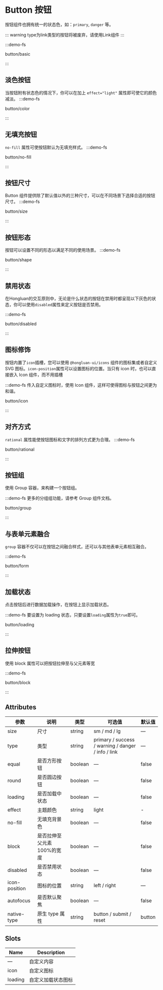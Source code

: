 # Button 按钮

按钮组件也拥有统一的状态色，如：`primary`, `danger` 等。

::: warning
type为link类型的按钮将被废弃，请使用Link组件
:::

:::demo-fs

button/basic

:::

## 淡色按钮

当按钮附有状态色的情况下，你可以在加上 `effect="light"` 属性即可使它的颜色减淡。
:::demo-fs

button/color

:::

## 无填充按钮

`no-fill` 属性可使按钮默认为无填充样式。
:::demo-fs

button/no-fill

:::

## 按钮尺寸

Button 组件提供除了默认值以外的三种尺寸，可以在不同场景下选择合适的按钮尺寸。
:::demo-fs

button/size

:::

## 按钮形态

按钮可以设置不同的形态以满足不同的使用场景。
:::demo-fs

button/shape

:::

## 禁用状态

在Hongluan的交互原则中，无论是什么状态的按钮在禁用时都呈现以下灰色的状态，你可以使用`disabled`属性来定义按钮是否禁用。

:::demo-fs

button/disabled

:::

## 图标修饰

按钮内置了`icon`插槽，您可以使用 `@hongluan-ui/icons` 组件的图标集或者自定义 SVG 图标。`icon-position`属性可以设置图标的位置。当只有 icon 时，也可以直接嵌入 Icon 组件，而不用插槽

:::demo-fs 传入自定义图标时，使用 Icon 组件，这样可使得图标与按钮之间更为和谐。

button/icon

:::

## 对齐方式

`rational` 属性能使按钮图标和文字的排列方式更为合理。
:::demo-fs

button/rational

:::

## 按钮组

使用 Group 容器，来构建一个按钮组。

:::demo-fs 更多的分组组功能，请参考 Group 组件文档。

button/group

:::

## 与表单元素融合

`group` 容器不仅可以在按钮之间融合样式，还可以与其他表单元素相互融合。

:::demo-fs

button/form

:::

## 加载状态

点击按钮后进行数据加载操作，在按钮上显示加载状态。

:::demo-fs 要设置为 loading 状态，只要设置`loading`属性为`true`即可。

button/loading

:::

## 拉伸按钮

使用 block 属性可以把按钮拉伸至与父元素等宽

:::demo-fs

button/block

:::

## Attributes

| 参数          | 说明                        | 类型             | 可选值                                             | 默认值 |
| ------------- | --------------------------- | ---------------- | -------------------------------------------------- | ------ |
| size          | 尺寸                        | string           | sm / md / lg                                       | —      |
| type          | 类型                        | string           | primary / success / warning / danger / info / link | —      |
| equal         | 是否方形按钮                | boolean          | —                                                  | false  |
| round         | 是否圆边按钮                | boolean          | —                                                  | false  |
| loading       | 是否加载中状态              | boolean          | —                                                  | false  |
| effect        | 主题颜色                    | string           | light                                              | -      |
| no-fill       | 无填充背景色                | boolean          | —                                                  | false  |
| block         | 是否拉伸至父元素 100%的宽度 | boolean          | —                                                  | false  |
| disabled      | 是否禁用状态                | boolean          | —                                                  | false  |
| icon-position | 图标的位置                  | string           | left / right                                       | —      |
| autofocus     | 是否默认聚焦                | boolean          | —                                                  | false  |
| native-type   | 原生 type 属性              | string           | button / submit / reset                            | button |

## Slots

| Name    | Description        |
| ------- | ------------------ |
| —       | 自定义内容         |
| icon    | 自定义图标         |
| loading | 自定义加载状态图标 |
